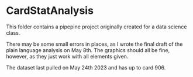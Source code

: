 # CardStatAnalysis
This folder contains a pipepine project originally created for a data science class.

There may be some small errors in places, as I wrote the final draft of the plain language analysis on May 8th. The graphics should all be fine, however, as they just work with all elements given.

The dataset last pulled on May 24th 2023 and has up to card 906.